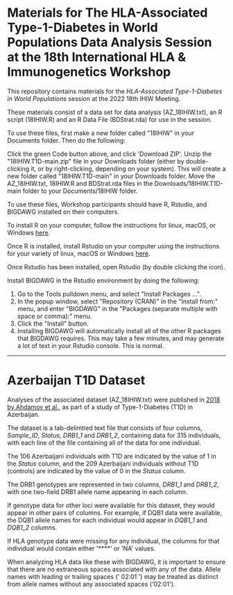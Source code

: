 # Materials for The HLA-Associated Type-1-Diabetes in World Populations Data Analysis Session at the 18th International HLA & Immunogenetics Workshop

This repository contains materials for the _HLA-Associated Type-1-Diabetes in World Populations_ session at the 2022 18th IHIW Meeting.

These materials consist of a data set for data analysis (AZ_18IHIW.txt), an R script (18IHIW.R) and an R Data File (BDStrat.rda) for use in the session.

To use these files, first make a new folder called "18IHIW" in your Documents folder. Then do the following:

Click the green Code button above, and click 'Download ZIP'.
Unzip the "18IHIW.T1D-main.zip" file in your Downloads folder (either by double-clicking it, or by right-clicking, depending on your system). This will create a new folder called "18IHIW.T1D-main" in your Downloads folder.
Move the AZ_18IHIW.txt, 18IHIW.R and BDStrat.rda files in the Downloads/18IHIW.T1D-main folder to your Documents/18IHIW folder.

To use these files, Workshop participants should have R, Rstudio, and BIGDAWG installed on their computers.

To install R on your computer, follow the instructions for linux, macOS, or Windows [here](https://cran.r-project.org).

Once R is installed, install Rstudio on your computer using the instructions for your variety of linux, macOS or Windows [here](https://www.rstudio.com/products/rstudio/download/).

Once Rstudio has been installed, open Rstudio (by double clicking the icon).

Install BIGDAWG in the Rstudio environment by doing the following:

1. Go to the Tools pulldown menu, and select "Install Packages ...".
2. In the popup window, select "Repository (CRAN)" in the "Install from:" menu, and enter "BIGDAWG" in the "Packages (separate multiple with space or comma):" menu.
3. Click the "Install" button.
4. Installing BIGDAWG will automatically install all of the other R packages that BIGDAWG requires. This may take a few minutes, and may generate a lot of text in your Rstudio console. This is normal.

---
# Azerbaijan T1D Dataset
Analyses of the associated dataset (AZ_18IHIW.txt) were published in [2018 by Ahdamov et al.](https://www.ncbi.nlm.nih.gov/pmc/articles/PMC6384092/), as part of a study of Type-1-Diabetes (T1D) in Azerbaijan.

The dataset is a tab-delimtied text file that consists of four columns, *Sample_ID*, *Status*, *DRB1_1* and *DRB1_2*, containing data for 315 individuals, with each line of the file containing all of the data for one individual. 

The 106 Azerbaijani individuals with T1D are indicated by the value of 1 in the *Status* column, and the 209 Azerbaijani individuals without T1D (controls) are indicated by the value of 0 in the *Status* column.

The DRB1 genotypes are represented in two columns, *DRB1_1* and *DRB1_2*, with one two-field DRB1 allele name appearing in each column. 

If genotype data for other loci were available for this dataset, they would appear in other pairs of columns. For example, if DQB1 data were available, the DQB1 allele names for each individual would appear in *DQB1_1* and *DQB1_2* columns.

If HLA genotype data were missing for any individual, the columns for that individual would contain either '****' or 'NA' values.

When analyzing HLA data like these with BIGDAWG, it is important to ensure that there are no extraneous spaces associated with any of the data. Allele names with leading or trailing spaces (' 02:01 ') may be treated as distinct from allele names without any associated spaces ('02:01'). 

